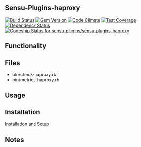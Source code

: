 ## Sensu-Plugins-haproxy

[ ![Build Status](https://travis-ci.org/sensu-plugins/sensu-plugins-haproxy.svg?branch=master)](https://travis-ci.org/sensu-plugins/sensu-plugins-haproxy)
[![Gem Version](https://badge.fury.io/rb/sensu-plugins-haproxy.svg)](http://badge.fury.io/rb/sensu-plugins-haproxy)
[![Code Climate](https://codeclimate.com/github/sensu-plugins/sensu-plugins-haproxy/badges/gpa.svg)](https://codeclimate.com/github/sensu-plugins/sensu-plugins-haproxy)
[![Test Coverage](https://codeclimate.com/github/sensu-plugins/sensu-plugins-haproxy/badges/coverage.svg)](https://codeclimate.com/github/sensu-plugins/sensu-plugins-haproxy)
[![Dependency Status](https://gemnasium.com/sensu-plugins/sensu-plugins-haproxy.svg)](https://gemnasium.com/sensu-plugins/sensu-plugins-haproxy)
[ ![Codeship Status for sensu-plugins/sensu-plugins-haproxy](https://codeship.com/projects/f196a180-d1e5-0132-1723-16c1124d299d/status?branch=master)](https://codeship.com/projects/77420)

## Functionality

## Files
 * bin/check-haproxy.rb
 * bin/metrics-haproxy.rb

## Usage

## Installation

[Installation and Setup](http://sensu-plugins.io/docs/installation_instructions.html)

## Notes
